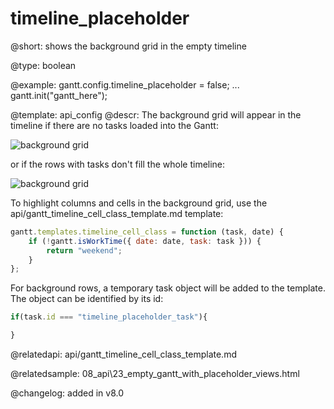 timeline_placeholder
=============
@short: shows the background grid in the empty timeline


@type: boolean

@example:
gantt.config.timeline_placeholder = false;
...
gantt.init("gantt_here");


@template:	api_config
@descr:
The background grid will appear in the timeline if there are no tasks loaded into the Gantt:

![background grid](api/background_grid_in_empty_timeline.png)

or if the rows with tasks don't fill the whole timeline:

![background grid](api/background_grid_in_timeline.png)

To highlight columns and cells in the background grid, use the api/gantt_timeline_cell_class_template.md template:

~~~js
gantt.templates.timeline_cell_class = function (task, date) {
    if (!gantt.isWorkTime({ date: date, task: task })) {
        return "weekend";
    }
};
~~~

For background rows, a temporary task object will be added to the template. The object can be identified by its id:

~~~js
if(task.id === "timeline_placeholder_task"){

}
~~~

@relatedapi:
api/gantt_timeline_cell_class_template.md

@relatedsample:
08_api\23_empty_gantt_with_placeholder_views.html

@changelog: added in v8.0